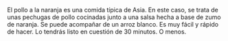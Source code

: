 El pollo a la naranja es una comida típica de Asia.  En este caso, se trata de unas pechugas de pollo cocinadas junto a una salsa hecha a base de zumo de naranja. Se puede acompañar de un arroz blanco. Es muy fácil y rápido de hacer.  Lo tendrás listo en cuestión de 30 minutos. O menos. 